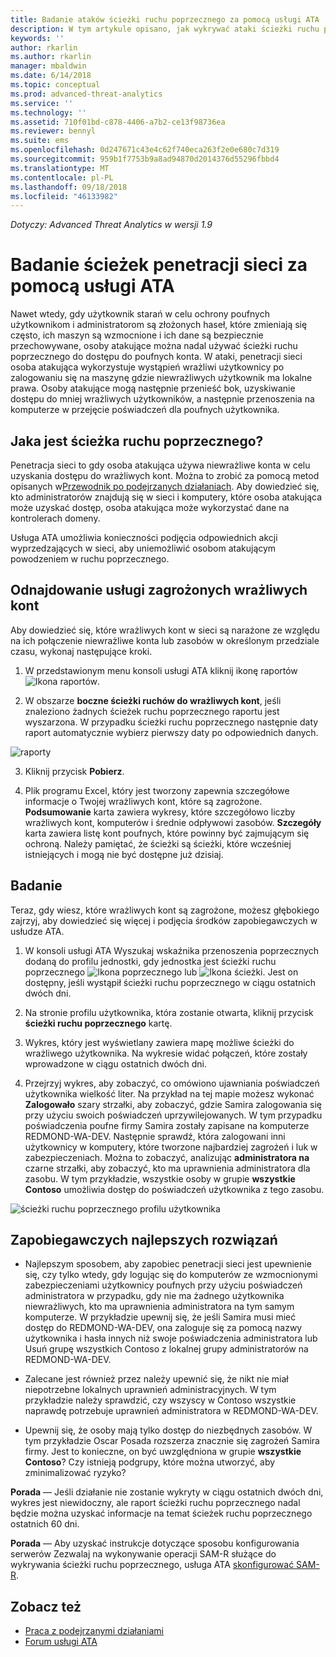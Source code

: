 ```yaml
---
title: Badanie ataków ścieżki ruchu poprzecznego za pomocą usługi ATA | Dokumentacja firmy Microsoft
description: W tym artykule opisano, jak wykrywać ataki ścieżki ruchu poprzecznego z Advanced Threat Analytics (ATA).
keywords: ''
author: rkarlin
ms.author: rkarlin
manager: mbaldwin
ms.date: 6/14/2018
ms.topic: conceptual
ms.prod: advanced-threat-analytics
ms.service: ''
ms.technology: ''
ms.assetid: 710f01bd-c878-4406-a7b2-ce13f98736ea
ms.reviewer: bennyl
ms.suite: ems
ms.openlocfilehash: 0d247671c43e4c62f740eca263f2e0e680c7d319
ms.sourcegitcommit: 959b1f7753b9a8ad94870d2014376d55296fbbd4
ms.translationtype: MT
ms.contentlocale: pl-PL
ms.lasthandoff: 09/18/2018
ms.locfileid: "46133982"
---
```

*Dotyczy: Advanced Threat Analytics w wersji 1.9*

# <a name="investigating-lateral-movement-paths-with-ata"></a>Badanie ścieżek penetracji sieci za pomocą usługi ATA

Nawet wtedy, gdy użytkownik starań w celu ochrony poufnych użytkownikom i administratorom są złożonych haseł, które zmieniają się często, ich maszyn są wzmocnione i ich dane są bezpiecznie przechowywane, osoby atakujące można nadal używać ścieżki ruchu poprzecznego do dostępu do poufnych konta. W ataki, penetracji sieci osoba atakująca wykorzystuje wystąpień wrażliwi użytkownicy po zalogowaniu się na maszynę gdzie niewrażliwych użytkownik ma lokalne prawa. Osoby atakujące mogą następnie przenieść bok, uzyskiwanie dostępu do mniej wrażliwych użytkowników, a następnie przenoszenia na komputerze w przejęcie poświadczeń dla poufnych użytkownika. 

## <a name="what-is-a-lateral-movement-path"></a>Jaka jest ścieżka ruchu poprzecznego?

Penetracja sieci to gdy osoba atakująca używa niewrażliwe konta w celu uzyskania dostępu do wrażliwych kont. Można to zrobić za pomocą metod opisanych w[Przewodnik po podejrzanych działaniach](suspicious-activity-guide.md). Aby dowiedzieć się, kto administratorów znajdują się w sieci i komputery, które osoba atakująca może uzyskać dostęp, osoba atakująca może wykorzystać dane na kontrolerach domeny. 

Usługa ATA umożliwia konieczności podjęcia odpowiednich akcji wyprzedzających w sieci, aby uniemożliwić osobom atakującym powodzeniem w ruchu poprzecznego.

## <a name="discovery-your-at-risk-sensitive-accounts"></a>Odnajdowanie usługi zagrożonych wrażliwych kont

Aby dowiedzieć się, które wrażliwych kont w sieci są narażone ze względu na ich połączenie niewrażliwe konta lub zasobów w określonym przedziale czasu, wykonaj następujące kroki. 

1. W przedstawionym menu konsoli usługi ATA kliknij ikonę raportów ![Ikona raportów](./media/ata-report-icon.png).

2. W obszarze **boczne ścieżki ruchów do wrażliwych kont**, jeśli znaleziono żadnych ścieżek ruchu poprzecznego raportu jest wyszarzona. W przypadku ścieżki ruchu poprzecznego następnie daty raport automatycznie wybierz pierwszy daty po odpowiednich danych. 

 ![raporty](./media/reports.png)

3. Kliknij przycisk **Pobierz**.

3. Plik programu Excel, który jest tworzony zapewnia szczegółowe informacje o Twojej wrażliwych kont, które są zagrożone. **Podsumowanie** karta zawiera wykresy, które szczegółowo liczby wrażliwych kont, komputerów i średnie odpływowi zasobów. **Szczegóły** karta zawiera listę kont poufnych, które powinny być zajmującym się ochroną. Należy pamiętać, że ścieżki są ścieżki, które wcześniej istniejących i mogą nie być dostępne już dzisiaj.


## <a name="investigate"></a>Badanie

Teraz, gdy wiesz, które wrażliwych kont są zagrożone, możesz głębokiego zajrzyj, aby dowiedzieć się więcej i podjęcia środków zapobiegawczych w usłudze ATA.

1. W konsoli usługi ATA Wyszukaj wskaźnika przenoszenia poprzecznych dodaną do profilu jednostki, gdy jednostka jest ścieżki ruchu poprzecznego ![Ikona poprzecznego](./media/lateral-movement-icon.png) lub ![Ikona ścieżki](./media/paths-icon.png). Jest on dostępny, jeśli wystąpił ścieżki ruchu poprzecznego w ciągu ostatnich dwóch dni.

2. Na stronie profilu użytkownika, która zostanie otwarta, kliknij przycisk **ścieżki ruchu poprzecznego** kartę.

3. Wykres, który jest wyświetlany zawiera mapę możliwe ścieżki do wrażliwego użytkownika. Na wykresie widać połączeń, które zostały wprowadzone w ciągu ostatnich dwóch dni.

4. Przejrzyj wykres, aby zobaczyć, co omówiono ujawniania poświadczeń użytkownika wielkość liter. Na przykład na tej mapie możesz wykonać **Zalogowało** szary strzałki, aby zobaczyć, gdzie Samira zalogowania się przy użyciu swoich poświadczeń uprzywilejowanych. W tym przypadku poświadczenia poufne firmy Samira zostały zapisane na komputerze REDMOND-WA-DEV. Następnie sprawdź, która zalogowani inni użytkownicy w komputery, które tworzone najbardziej zagrożeń i luk w zabezpieczeniach. Można to zobaczyć, analizując **administratora na** czarne strzałki, aby zobaczyć, kto ma uprawnienia administratora dla zasobu. W tym przykładzie, wszystkie osoby w grupie **wszystkie Contoso** umożliwia dostęp do poświadczeń użytkownika z tego zasobu.  

 ![ścieżki ruchu poprzecznego profilu użytkownika](media/user-profile-lateral-movement-paths.png)


## <a name="preventative-best-practices"></a>Zapobiegawczych najlepszych rozwiązań

- Najlepszym sposobem, aby zapobiec penetracji sieci jest upewnienie się, czy tylko wtedy, gdy logując się do komputerów ze wzmocnionymi zabezpieczeniami użytkownicy poufnych przy użyciu poświadczeń administratora w przypadku, gdy nie ma żadnego użytkownika niewrażliwych, kto ma uprawnienia administratora na tym samym komputerze. W przykładzie upewnij się, że jeśli Samira musi mieć dostęp do REDMOND-WA-DEV, ona zaloguje się za pomocą nazwy użytkownika i hasła innych niż swoje poświadczenia administratora lub Usuń grupę wszystkich Contoso z lokalnej grupy administratorów na REDMOND-WA-DEV.

- Zalecane jest również przez należy upewnić się, że nikt nie miał niepotrzebne lokalnych uprawnień administracyjnych. W tym przykładzie należy sprawdzić, czy wszyscy w Contoso wszystkie naprawdę potrzebuje uprawnień administratora w REDMOND-WA-DEV.

- Upewnij się, że osoby mają tylko dostęp do niezbędnych zasobów. W tym przykładzie Oscar Posada rozszerza znacznie się zagrożeń Samira firmy. Jest to konieczne, on być uwzględniona w grupie **wszystkie Contoso**? Czy istnieją podgrupy, które można utworzyć, aby zminimalizować ryzyko?

**Porada** — Jeśli działanie nie zostanie wykryty w ciągu ostatnich dwóch dni, wykres jest niewidoczny, ale raport ścieżki ruchu poprzecznego nadal będzie można uzyskać informacje na temat ścieżek ruchu poprzecznego ostatnich 60 dni.

**Porada** — Aby uzyskać instrukcje dotyczące sposobu konfigurowania serwerów Zezwalaj na wykonywanie operacji SAM-R służące do wykrywania ścieżki ruchu poprzecznego, usługa ATA [skonfigurować SAM-R](install-ata-step9-samr.md).




## <a name="see-also"></a>Zobacz też
- [Praca z podejrzanymi działaniami](working-with-suspicious-activities.md)
- [Forum usługi ATA](https://social.technet.microsoft.com/Forums/security/home?forum=mata)
